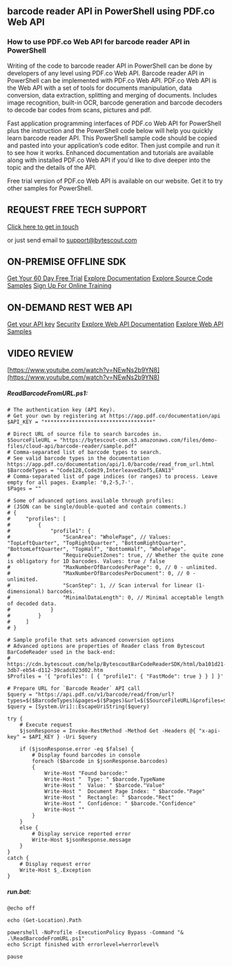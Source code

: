 ## barcode reader API in PowerShell using PDF.co Web API

### How to use PDF.co Web API for barcode reader API in PowerShell

Writing of the code to barcode reader API in PowerShell can be done by developers of any level using PDF.co Web API. Barcode reader API in PowerShell can be implemented with PDF.co Web API. PDF.co Web API is the Web API with a set of tools for documents manipulation, data conversion, data extraction, splitting and merging of documents. Includes image recognition, built-in OCR, barcode generation and barcode decoders to decode bar codes from scans, pictures and pdf.

Fast application programming interfaces of PDF.co Web API for PowerShell plus the instruction and the PowerShell code below will help you quickly learn barcode reader API. This PowerShell sample code should be copied and pasted into your application’s code editor. Then just compile and run it to see how it works. Enhanced documentation and tutorials are available along with installed PDF.co Web API if you'd like to dive deeper into the topic and the details of the API.

Free trial version of PDF.co Web API is available on our website. Get it to try other samples for PowerShell.

## REQUEST FREE TECH SUPPORT

[Click here to get in touch](https://bytescout.zendesk.com/hc/en-us/requests/new?subject=PDF.co%20Web%20API%20Question)

or just send email to [support@bytescout.com](mailto:support@bytescout.com?subject=PDF.co%20Web%20API%20Question) 

## ON-PREMISE OFFLINE SDK 

[Get Your 60 Day Free Trial](https://bytescout.com/download/web-installer?utm_source=github-readme)
[Explore Documentation](https://bytescout.com/documentation/index.html?utm_source=github-readme)
[Explore Source Code Samples](https://github.com/bytescout/ByteScout-SDK-SourceCode/)
[Sign Up For Online Training](https://academy.bytescout.com/)


## ON-DEMAND REST WEB API

[Get your API key](https://app.pdf.co/signup?utm_source=github-readme)
[Security](https://pdf.co/security)
[Explore Web API Documentation](https://apidocs.pdf.co?utm_source=github-readme)
[Explore Web API Samples](https://github.com/bytescout/ByteScout-SDK-SourceCode/tree/master/PDF.co%20Web%20API)

## VIDEO REVIEW

[https://www.youtube.com/watch?v=NEwNs2b9YN8](https://www.youtube.com/watch?v=NEwNs2b9YN8)




<!-- code block begin -->

##### **ReadBarcodeFromURL.ps1:**
    
```
# The authentication key (API Key).
# Get your own by registering at https://app.pdf.co/documentation/api
$API_KEY = "***********************************"

# Direct URL of source file to search barcodes in.
$SourceFileURL = "https://bytescout-com.s3.amazonaws.com/files/demo-files/cloud-api/barcode-reader/sample.pdf"
# Comma-separated list of barcode types to search. 
# See valid barcode types in the documentation https://app.pdf.co/documentation/api/1.0/barcode/read_from_url.html
$BarcodeTypes = "Code128,Code39,Interleaved2of5,EAN13"
# Comma-separated list of page indices (or ranges) to process. Leave empty for all pages. Example: '0,2-5,7-'.
$Pages = ""

# Some of advanced options available through profiles:
# (JSON can be single/double-quoted and contain comments.)
# {
#     "profiles": [
#         {
#             "profile1": {
#                 "ScanArea": "WholePage", // Values: "TopLeftQuarter", "TopRightQuarter", "BottomRightQuarter", "BottomLeftQuarter", "TopHalf", "BottomHalf", "WholePage".
#                 "RequireQuietZones": true, // Whether the quite zone is obligatory for 1D barcodes. Values: true / false
#                 "MaxNumberOfBarcodesPerPage": 0, // 0 - unlimited.
#                 "MaxNumberOfBarcodesPerDocument": 0, // 0 - unlimited.
#                 "ScanStep": 1, // Scan interval for linear (1-dimensional) barcodes.
#                 "MinimalDataLength": 0, // Minimal acceptable length of decoded data.                
#             }
#         }
#     ]
# }

# Sample profile that sets advanced conversion options
# Advanced options are properties of Reader class from Bytescout BarCodeReader used in the back-end:
# https://cdn.bytescout.com/help/BytescoutBarCodeReaderSDK/html/ba101d21-3db7-eb54-d112-39cadc023d02.htm
$Profiles = '{ "profiles": [ { "profile1": { "FastMode": true } } ] }'

# Prepare URL for `Barcode Reader` API call
$query = "https://api.pdf.co/v1/barcode/read/from/url?types=$($BarcodeTypes)&pages=$($Pages)&url=$($SourceFileURL)&profiles=$($Profiles)"
$query = [System.Uri]::EscapeUriString($query)

try {
    # Execute request
    $jsonResponse = Invoke-RestMethod -Method Get -Headers @{ "x-api-key" = $API_KEY } -Uri $query

    if ($jsonResponse.error -eq $false) {
        # Display found barcodes in console
        foreach ($barcode in $jsonResponse.barcodes)
        {
            Write-Host "Found barcode:"
            Write-Host "  Type: " $barcode.TypeName
            Write-Host "  Value: " $barcode."Value"
            Write-Host "  Document Page Index: " $barcode."Page"
            Write-Host "  Rectangle: " $barcode."Rect"
            Write-Host "  Confidence: " $barcode."Confidence"
            Write-Host ""
        }
    }
    else {
        # Display service reported error
        Write-Host $jsonResponse.message
    }
}
catch {
    # Display request error
    Write-Host $_.Exception
}

```

<!-- code block end -->    

<!-- code block begin -->

##### **run.bat:**
    
```
@echo off

echo (Get-Location).Path

powershell -NoProfile -ExecutionPolicy Bypass -Command "& .\ReadBarcodeFromURL.ps1"
echo Script finished with errorlevel=%errorlevel%

pause
```

<!-- code block end -->